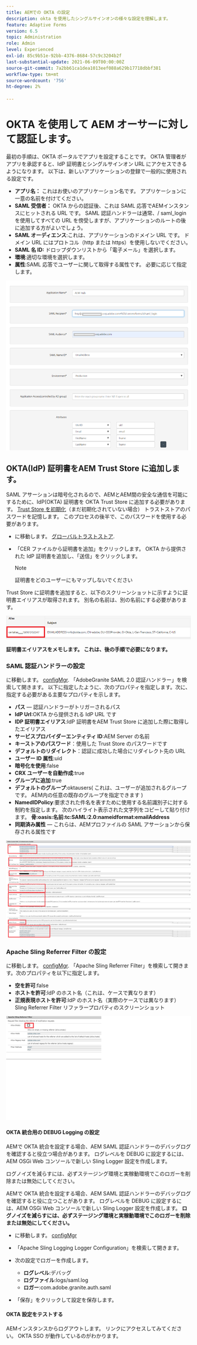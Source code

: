 ```yaml
---
title: AEMでの OKTA の設定
description: okta を使用したシングルサインオンの様々な設定を理解します。
feature: Adaptive Forms
version: 6.5
topic: Administration
role: Admin
level: Experienced
exl-id: 85c9b51e-92bb-4376-8684-57c9c3204b2f
last-substantial-update: 2021-06-09T00:00:00Z
source-git-commit: 7a2bb61ca1dea1013eef088a629b17718dbbf381
workflow-type: tm+mt
source-wordcount: '756'
ht-degree: 2%

---
```


# OKTA を使用して AEM オーサーに対して認証します。

最初の手順は、OKTA ポータルでアプリを設定することです。 OKTA 管理者がアプリを承認すると、IdP 証明書とシングルサインオン URL にアクセスできるようになります。 以下は、新しいアプリケーションの登録で一般的に使用される設定です。

* **アプリ名：** これはお使いのアプリケーション名です。 アプリケーションに一意の名前を付けてください。
* **SAML 受信者：** OKTA からの認証後、これは SAML 応答でAEMインスタンスにヒットされる URL です。 SAML 認証ハンドラーは通常、/ saml_login を使用してすべての URL を傍受しますが、アプリケーションのルートの後に追加する方がよいでしょう。
* **SAML オーディエンス**:これは、アプリケーションのドメイン URL です。 ドメイン URL にはプロトコル（http または https）を使用しないでください。
* **SAML 名 ID:** ドロップダウンリストから「電子メール」を選択します。
* **環境**:適切な環境を選択します。
* **属性**:SAML 応答でユーザーに関して取得する属性です。 必要に応じて指定します。


![okta アプリケーション](assets/okta-app-settings-blurred.PNG)


## OKTA(IdP) 証明書をAEM Trust Store に追加します。

SAML アサーションは暗号化されるので、AEMとAEM間の安全な通信を可能にするために、IdP(OKTA) 証明書を OKTA Trust Store に追加する必要があります。
[Trust Store を初期化](http://localhost:4502/libs/granite/security/content/truststore.html)（まだ初期化されていない場合）
トラストストアのパスワードを記憶します。 このプロセスの後半で、このパスワードを使用する必要があります。

* に移動します。 [グローバルトラストストア](http://localhost:4502/libs/granite/security/content/truststore.html).
* 「CER ファイルから証明書を追加」をクリックします。 OKTA から提供された IdP 証明書を追加し、「送信」をクリックします。

   >[!NOTE]
   >
   >証明書をどのユーザーにもマップしないでください

Trust Store に証明書を追加すると、以下のスクリーンショットに示すように証明書エイリアスが取得されます。 別名の名前は、別の名前にする必要があります。

![証明書エイリアス](assets/cert-alias.PNG)

**証明書エイリアスをメモします。 これは、後の手順で必要になります。**

### SAML 認証ハンドラーの設定

に移動します。 [configMgr](http://localhost:4502/system/console/configMgr).
「AdobeGranite SAML 2.0 認証ハンドラー」を検索して開きます。
以下に指定したように、次のプロパティを指定します。次に、指定する必要がある主要なプロパティを示します。

* **パス**  — 認証ハンドラーがトリガーされるパス
* **IdP Url**:OKTA から提供される IdP URL です
* **IDP 証明書エイリアス**:IdP 証明書をAEM Trust Store に追加した際に取得したエイリアス
* **サービスプロバイダーエンティティ ID**:AEM Server の名前
* **キーストアのパスワード**：使用した Trust Store のパスワードです
* **デフォルトのリダイレクト**：認証に成功した場合にリダイレクト先の URL
* **ユーザー ID 属性**:uid
* **暗号化を使用**:false
* **CRX ユーザーを自動作成**:true
* **グループに追加**:true
* **デフォルトのグループ**:oktausers( これは、ユーザーが追加されるグループです。 AEM内の任意の既存のグループを指定できます )
* **NamedIDPolicy**:要求された件名を表すために使用する名前識別子に対する制約を指定します。 次のハイライト表示された文字列をコピーして貼り付けます。 **骨:oasis:名前:tc:SAML:2.0:nameidformat:emailAddress**
* **同期済み属性**  — これらは、AEMプロファイルの SAML アサーションから保存される属性です

![saml-authentication-handler](assets/saml-authentication-settings-blurred.PNG)

### Apache Sling Referrer Filter の設定

に移動します。 [configMgr](http://localhost:4502/system/console/configMgr).
「Apache Sling Referrer Filter」を検索して開きます。次のプロパティを以下に指定します。

* **空を許可**:false
* **ホストを許可**:IdP のホスト名（これは、ケースで異なります）
* **正規表現ホストを許可**:IdP のホスト名（実際のケースでは異なります） Sling Referrer Filter リファラープロパティのスクリーンショット

![referrer-filter](assets/okta-referrer.png)

#### OKTA 統合用の DEBUG Logging の設定

AEMで OKTA 統合を設定する場合、AEM SAML 認証ハンドラーのデバッグログを確認すると役立つ場合があります。 ログレベルを DEBUG に設定するには、AEM OSGi Web コンソールで新しい Sling Logger 設定を作成します。

ログノイズを減らすには、必ずステージング環境と実稼動環境でこのロガーを削除または無効にしてください。

AEMで OKTA 統合を設定する場合、AEM SAML 認証ハンドラーのデバッグログを確認すると役に立つことがあります。 ログレベルを DEBUG に設定するには、AEM OSGi Web コンソールで新しい Sling Logger 設定を作成します。
**ログノイズを減らすには、必ずステージング環境と実稼動環境でこのロガーを削除または無効にしてください。**
* に移動します。 [configMgr](http://localhost:4502/system/console/configMgr)

* 「Apache Sling Logging Logger Configuration」を検索して開きます。
* 次の設定でロガーを作成します。
   * **ログレベル**:デバッグ
   * **ログファイル**:logs/saml.log
   * **ロガー**:com.adobe.granite.auth.saml
* 「保存」をクリックして設定を保存します。

#### OKTA 設定をテストする

AEMインスタンスからログアウトします。 リンクにアクセスしてみてください。 OKTA SSO が動作しているのがわかります。
